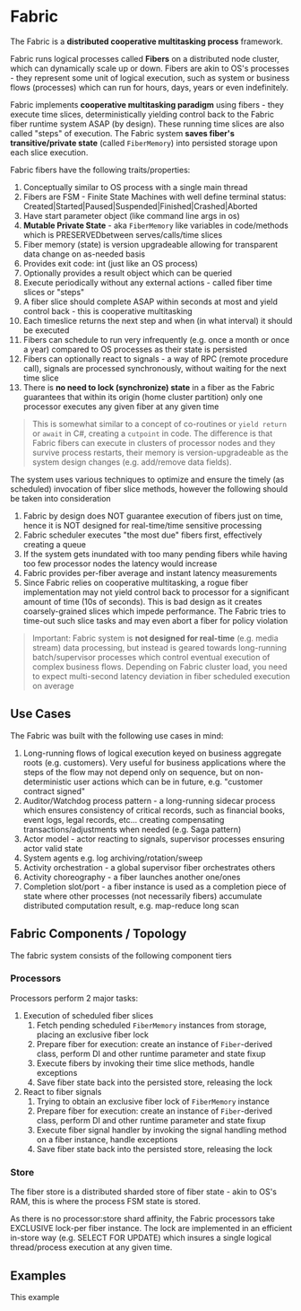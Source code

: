 ﻿# Fabric 

The Fabric is a **distributed cooperative multitasking process** framework.

Fabric runs logical processes called **Fibers** on a distributed node cluster, which
can dynamically scale up or down.
Fibers are akin to OS's processes - they represent some unit of logical execution, such as 
system or business flows (processes) which can run for hours, days, years or even indefinitely.

Fabric implements **cooperative multitasking paradigm** using fibers - they execute time slices, deterministically 
yielding control back to the Fabric fiber runtime system ASAP (by design). These running time slices are also called 
"steps" of execution. The Fabric system **saves fiber's transitive/private state** (called `FiberMemory`) into persisted 
storage upon each slice execution.

Fabric fibers have the following traits/properties:
1. Conceptually similar to OS process with a single main thread
2. Fibers are FSM - Finite State Machines with well define terminal status: Created|Started|Paused|Suspended|Finished|Crashed|Aborted
2. Have start parameter object (like command line args in os)
3. **Mutable Private State** - aka `FiberMemory` like variables in code/methods which is PRESERVEDbetween serves/calls/time slices
5. Fiber memory (state) is version upgradeable allowing for transparent data change on as-needed basis 
4. Provides exit code: int (just like an OS process)
6. Optionally provides a result object which can be queried
8. Execute periodically without any external actions - called fiber time slices or "steps"
9. A fiber slice should complete ASAP within seconds at most and yield control back - this is cooperative multitasking
9. Each timeslice returns the next step and when (in what interval) it should be executed
10. Fibers can schedule to run very infrequently (e.g. once a month or once a year) compared to OS processes as their state is persisted
11. Fibers can optionally react to signals - a way of RPC (remote procedure call), signals are processed synchronously, without waiting 
    for the next time slice
12. There is **no need to lock (synchronize) state** in a fiber as the Fabric guarantees that within its origin (home cluster partition) only
    one processor executes any given fiber at any given time 


> This is somewhat similar to a concept of co-routines or `yield return` or `await` in C#, creating a `cutpoint`
> in code. The difference is that Fabric fibers can execute in clusters of processor nodes and they survive
> process restarts, their memory is version-upgradeable as the system design changes (e.g. add/remove data fields).

The system uses various techniques to optimize and ensure the timely (as scheduled) invocation of fiber slice methods,
however the following should be taken into consideration
1. Fabric by design does NOT guarantee execution of fibers just on time, hence it is NOT designed 
   for real-time/time sensitive processing
2. Fabric scheduler executes "the most due" fibers first, effectively creating a queue
3. If the system gets inundated with too many pending fibers while having too few processor nodes the latency would increase
4. Fabric provides per-fiber average and instant latency measurements
5. Since Fabric relies on cooperative multitasking, a rogue fiber implementation may not yield control back to processor
   for a significant amount of time (10s of seconds). This is bad design as it creates coarsely-grained slices which impede
   performance. The Fabric tries to time-out such slice tasks and may even abort a fiber for policy violation

> Important: Fabric system is **not designed for real-time** (e.g. media stream) data processing, but instead is geared
> towards long-running batch/supervisor processes which control eventual execution of complex business flows.
> Depending on Fabric cluster load, you need to expect multi-second latency deviation in fiber scheduled execution on 
> average

## Use Cases
The Fabric was built with the following use cases in mind:

1. Long-running flows of logical execution keyed on business aggregate roots (e.g. customers). Very useful for 
   business applications where the steps of the flow may not depend only on sequence, but on non-deterministic user 
   actions which can be in future, e.g. "customer contract signed"
2. Auditor/Watchdog process pattern - a long-running sidecar process which ensures consistency of critical records, 
   such as financial books, event logs, legal records, etc... creating compensating transactions/adjustments 
   when needed (e.g. Saga pattern)
3. Actor model - actor reacting to signals, supervisor processes ensuring actor valid state
4. System agents e.g. log archiving/rotation/sweep
5. Activity orchestration - a global supervisor fiber orchestrates others
6. Activity choreography - a fiber launches another one/ones
7. Completion slot/port - a fiber instance is used as a completion piece of state where other 
   processes (not necessarily fibers) accumulate distributed computation result, e.g. map-reduce long scan




   




## Fabric Components / Topology

The fabric system consists of the following component tiers
### Processors
Processors perform 2 major tasks: 
1. Execution of scheduled fiber slices
   1. Fetch pending scheduled `FiberMemory` instances from storage, placing an exclusive fiber lock
   2. Prepare fiber for execution: create an instance of `Fiber`-derived class,
      perform DI and other runtime parameter and state 
      fixup
   3. Execute fibers by invoking their time slice methods, handle exceptions
   4. Save fiber state back into the persisted store, releasing the lock
2. React to fiber signals
   1. Trying to obtain an exclusive fiber lock of `FiberMemory` instance
   2. Prepare fiber for execution: create an instance of `Fiber`-derived class,
      perform DI and other runtime parameter and state 
      fixup
   3. Execute fiber signal handler by invoking the signal handling method on a fiber instance, handle exceptions
   4. Save fiber state back into the persisted store, releasing the lock

### Store
The fiber store is a distributed sharded store of fiber state - akin to OS's RAM, this is where the process FSM state is stored.

As there is no processor:store shard affinity, the Fabric processors take EXCLUSIVE lock-per fiber instance.
The lock are implemented in an efficient in-store way (e.g. SELECT FOR UPDATE) which insures a single logical thread/process
execution at any given time.




## Examples

This example